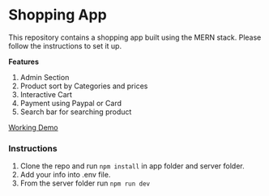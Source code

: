 # Shopping App

This repository contains a shopping app built using the MERN stack. Please follow the instructions to set it up.

**Features**

1. Admin Section
2. Product sort by Categories and prices
3. Interactive Cart
4. Payment using Paypal or Card
5. Search bar for searching product 

[Working Demo](https://www.myapp.com/)

### Instructions

1. Clone the repo and run ``npm install`` in app folder and server folder.
2. Add your info into .env file.
3. From the server folder run ``npm run dev``